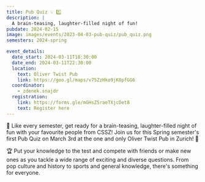 ```yaml
---
title: Pub Quiz 💡 1️⃣
description: |
  A brain-teasing, laughter-filled night of fun!
pubdate: 2024-02-15
image: images/events/2023-04-03-pub-quiz/pub_quiz.png
semesters: 2024-spring

event_details:
  date_start: 2024-03-11T18:30:00
  date_end: 2024-03-11T22:30:00
  location:
    text: Oliver Twist Pub
    link: https://goo.gl/maps/v75ZzHko9jK8pfGG6
  coordinator:
    - zdenek.snajdr
  registration:
    link: https://forms.gle/mGHsZ5raeTXjcDet8
    text: Register here
---
```


🎉 Like every semester, get ready for a brain-teasing, laughter-filled night of fun with your favourite people from CSSZ! Join us for this Spring semester's first Pub Quiz on March 3rd at the one and only Oliver Twist Pub in Zurich! 🍻

🏆 Put your knowledge to the test and compete with friends or make new ones as you tackle a wide range of exciting and diverse questions. From pop culture and history to sports and general knowledge, there's something for everyone.

